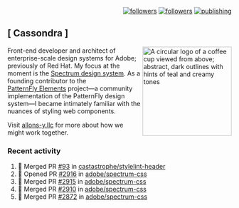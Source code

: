 <p align="right"><a rel="me" href="https://front-end.social/@castastrophe">
    <img alt="followers" title="Follow me on Mastodon" src="https://img.shields.io/mastodon/follow/109297102751309835?domain=https%3A%2F%2Ffront-end.social&label=Follow&logo=mastodon&logoColor=white&style=for-the-badge&labelColor=008080&color=006969"/></a>
  <a href="https://codepen.io/castastrophe/">
    <img alt="followers" title="Follow me on CodePen" src="https://img.shields.io/badge/23-1?color=640464&labelColor=7c007c&style=for-the-badge&logo=codepen&label=Follow"/></a>
<a href="https://castastrophe.medium.com/">
    <img alt="publishing" title="View articles on Medium" src="https://img.shields.io/badge/107-1?color=666&labelColor=444&label=subscribe&logo=medium&logoColor=white&style=for-the-badge"/></a>
</p>

## [&nbsp;Cassondra&nbsp;]

<img align="right" src="https://github-production-user-asset-6210df.s3.amazonaws.com/1840295/253016758-ba468774-1cd3-42c2-8f43-947b5eeb5edf.png" height="200" alt="A circular logo of a coffee cup viewed from above; abstract, dark outlines with hints of teal and creamy tones">

Front-end developer and architect of enterprise-scale design systems for Adobe; previously of Red Hat. My focus at the moment is the [Spectrum design system](https://github.com/adobe/spectrum-css). As a founding contributor to the [PatternFly&nbsp;Elements](https://github.com/patternfly/patternfly-elements) project&mdash;a community implementation of the PatternFly design system&mdash;I became intimately familiar with the nuances of styling web components.

Visit [allons-y.llc](http://allons-y.llc/) for more about how we might work together.

### Recent activity

<!--START_SECTION:activity-->
1. 🎉 Merged PR [#93](https://github.com/castastrophe/stylelint-header/pull/93) in [castastrophe/stylelint-header](https://github.com/castastrophe/stylelint-header)
2. 💪 Opened PR [#2916](https://github.com/adobe/spectrum-css/pull/2916) in [adobe/spectrum-css](https://github.com/adobe/spectrum-css)
3. 🎉 Merged PR [#2915](https://github.com/adobe/spectrum-css/pull/2915) in [adobe/spectrum-css](https://github.com/adobe/spectrum-css)
4. 🎉 Merged PR [#2910](https://github.com/adobe/spectrum-css/pull/2910) in [adobe/spectrum-css](https://github.com/adobe/spectrum-css)
5. 🎉 Merged PR [#2872](https://github.com/adobe/spectrum-css/pull/2872) in [adobe/spectrum-css](https://github.com/adobe/spectrum-css)
<!--END_SECTION:activity-->
